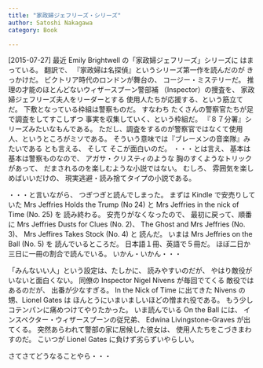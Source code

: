 ```yaml
---
title: "家政婦ジェフリーズ・シリーズ"
author: Satoshi Nakagawa
category: Book

---
```


[2015-07-27]  最近 Emily Brightwell の「家政婦ジェフリーズ」シリーズに
はまっている。
翻訳で、
『家政婦は名探偵』というシリーズ第一作を読んだのが
きっかけだ。
ビクトリア時代のロンドンが舞台の、
コージー・ミステリーだ。
推理の才能のほとんどないウィザースプーン警部補
（Inspector）の捜査を、
家政婦ジェフリーズ夫人をリーダーとする
使用人たちが応援する、という筋立てだ。
下敷となっている枠組は警察ものだ。
すなわち
たくさんの警察官たちが足で調査をしてすこしずつ
事実を収集していく、という枠組だ。
『８７分署』シリーズみたいなもんである。
ただし、調査をするのが警察官ではなくて使用人、というところがミソである。
そういう意味では『ブレーメンの音楽隊』みたいである
とも言える、
そして
そこが面白いのだ。
・・・とは言え、
基本は基本は警察ものなので、
アガサ・クリスティのような
胸のすくようなトリックがあって、
だまされるのを楽しむような小説ではない。
むしろ、
雰囲気を楽しめばいいだけの、
現実逃避・読み捨てタイプの小説である。

 ・・・と言いながら、
つぎつぎと読んでしまった。
まずは Kindle で安売りしていた
Mrs Jeffries Holds the Trump (No 24) と
Mrs Jeffries in the nick of Time  (No. 25) を
読み終わる。
安売りがなくなったので、
最初に戻って、順番に
Mrs Jeffries Dusts for Clues (No. 2)、
The Ghost and Mrs Jeffries (No. 3)、
Mrs Jeffires Takes Stock (No. 4) と
読んだ。
いまは Mrs Jeffries on the Ball (No. 5) を
読んでいるところだ。
日本語１冊、英語で５冊だ。
ほぼ二日か三日に一冊の割合で読んでいる。
いかん・いかん・・・
<!--more-->

 「みんないい人」という設定は、たしかに、
読みやすいのだが、
やはり敵役がいないと面白くない。
同僚の Inspector Nigel Nivens が毎回でてくる
敵役ではあるのだが、
出番が少なすぎる。
In the Nick of Time に出てきた
Nivens の甥、Lionel Gates は
ほんとうにいまいましいほどの憎まれ役である。
もう少しコテンパンに痛めつけてやりたかった。
いま読んでいる On the Ball には、
インスペクター・ウィザースプーンの従兄弟、
Edwina Livingstone-Graves が出てくる。
突然あらわれて警部の家に居候した彼女は、
使用人たちをこづきまわすのだ。
こいつが Lionel Gates に負けず劣らずいやらしい。

 さてさてどうなることやら・・・

